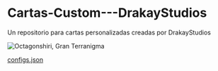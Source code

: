 # Cartas-Custom---DrakayStudios
Un repositorio para cartas personalizadas creadas por DrakayStudios


![Octagonshiri, Gran Terranigma](https://github.com/Drakayshin/Cartas-Custom---DrakayStudios/assets/96027721/b5056239-4980-4348-8879-db6ab405b04d)

[configs.json](https://github.com/Drakayshin/Cartas-Custom---DrakayStudios/files/13481679/configs.json)


